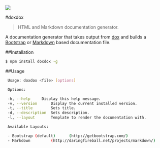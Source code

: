 [![](https://david-dm.org/neogeek/doxdox.svg)](https://david-dm.org/neogeek/doxdox/)

#doxdox

> HTML and Markdown documentation generator.

A documentation generator that takes output from [dox](https://github.com/visionmedia/dox/) and builds a [Bootstrap](http://getbootstrap.com/) or [Markdown](http://daringfireball.net/projects/markdown/) based documentation file.

##Installation

```bash
$ npm install doxdox -g
```

##Usage

```bash
 Usage: doxdox <file> [options]

 Options:

 -h, --help     Display this help message.
 -v, --version      Display the current installed version.
 -t, --title        Sets title.
 -d, --description  Sets description.
 -l, --layout       Template to render the documentation with.

 Available Layouts:

 - Bootstrap (default)      (http://getbootstrap.com/)
 - Markdown         (http://daringfireball.net/projects/markdown/)
```
